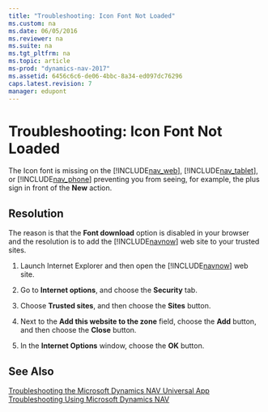 ```yaml
---
title: "Troubleshooting: Icon Font Not Loaded"
ms.custom: na
ms.date: 06/05/2016
ms.reviewer: na
ms.suite: na
ms.tgt_pltfrm: na
ms.topic: article
ms-prod: "dynamics-nav-2017"
ms.assetid: 6456c6c6-de06-4bbc-8a34-ed097dc76296
caps.latest.revision: 7
manager: edupont
---
```

# Troubleshooting: Icon Font Not Loaded
The Icon font is missing on the [!INCLUDE[nav_web](includes/nav_web_md.md)], [!INCLUDE[nav_tablet](includes/nav_tablet_md.md)], or [!INCLUDE[nav_phone](includes/nav_phone_md.md)] preventing you from seeing, for example, the plus sign in front of the **New** action.  
  
## Resolution  
 The reason is that the **Font download** option is disabled in your browser and the resolution is to add the [!INCLUDE[navnow](includes/navnow_md.md)] web site to your trusted sites.  
  
1.  Launch Internet Explorer and then open the [!INCLUDE[navnow](includes/navnow_md.md)] web site.  
  
2.  Go to **Internet options**, and choose the **Security** tab.  
  
3.  Choose **Trusted sites**, and then choose the **Sites** button.  
  
4.  Next to the **Add this website to the zone** field, choose the **Add** button, and then choose the **Close** button.  
  
5.  In the **Internet Options** window, choose the **OK** button.  
  
## See Also  
 [Troubleshooting the Microsoft Dynamics NAV Universal App](Troubleshooting-the-Microsoft-Dynamics-NAV-Universal-App.md)   
 [Troubleshooting Using Microsoft Dynamics NAV](../Topic/Troubleshooting%20Using%20Microsoft%20Dynamics%20NAV.md)